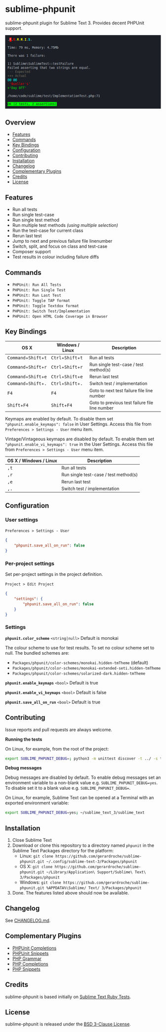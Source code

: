 # sublime-phpunit

sublime-phpunit plugin for Sublime Text 3. Provides decent PHPUnit support.

![Screenshot](screenshot.png)

## Overview

* [Features](#features)
* [Commands](#commands)
* [Key Bindings](#key-bindings)
* [Configuration](#configuration)
* [Contributing](#contributing)
* [Installation](#installation)
* [Changelog](#changelog)
* [Complementary Plugins](#complementary-plugins)
* [Credits](#credits)
* [License](#license)

## Features

* Run all tests
* Run single test-case
* Run single test method
* Run multiple test methods *(using multiple selection)*
* Run the test-case for current class
* Rerun last test
* Jump to next and previous failure file linenumber
* Switch, split, and focus on class and test-case
* Composer support
* Test results in colour including failure diffs

## Commands

* `PHPUnit: Run All Tests`
* `PHPUnit: Run Single Test`
* `PHPUnit: Run Last Test`
* `PHPUnit: Toggle TAP format`
* `PHPUnit: Toggle Textdox format`
* `PHPUnit: Switch Test/Implementation`
* `PHPUnit: Open HTML Code Coverage in Browser`

## Key Bindings

| OS X | Windows / Linux | Description |
|------|-----------------|--------------|
| <kbd>Command</kbd>+<kbd>Shift</kbd>+<kbd>t</kbd> | <kbd>Ctrl</kbd>+<kbd>Shift</kbd>+<kbd>t</kbd> | Run all tests |
| <kbd>Command</kbd>+<kbd>Shift</kbd>+<kbd>r</kbd> | <kbd>Ctrl</kbd>+<kbd>Shift</kbd>+<kbd>r</kbd> | Run single test-case / test method(s) |
| <kbd>Command</kbd>+<kbd>Shift</kbd>+<kbd>e</kbd> | <kbd>Ctrl</kbd>+<kbd>Shift</kbd>+<kbd>e</kbd> | Rerun last test |
| <kbd>Command</kbd>+<kbd>Shift</kbd>+<kbd>.</kbd> | <kbd>Ctrl</kbd>+<kbd>Shift</kbd>+<kbd>.</kbd> | Switch test / implementation |
| <kbd>F4</kbd> | <kbd>F4</kbd> | Goto to next test failure file line number |
| <kbd>Shift</kbd>+<kbd>F4</kbd> | <kbd>Shift</kbd>+<kbd>F4</kbd> | Goto to previous test failure file line number |

Keymaps are enabled by default. To disable them set `"phpunit.enable_keymaps": false` in User Settings. Access this file from `Preferences > Settings - User` menu item.

Vintage/Vintageous keymaps are disabled by default. To enable them set `"phpunit.enable_vi_keymaps": true` in the User Settings. Access this file from `Preferences > Settings - User` menu item.

| OS X / Windows / Linux | Description |
|------------------------|--------------|
| <kbd>,</kbd><kbd>t</kbd> | Run all tests |
| <kbd>,</kbd><kbd>r</kbd> | Run single test-case / test method(s) |
| <kbd>,</kbd><kbd>e</kbd> | Rerun last test |
| <kbd>,</kbd><kbd>.</kbd> | Switch test / implementation |

## Configuration

### User settings

`Preferences > Settings - User`

```json
{
    "phpunit.save_all_on_run": false
}
```

### Per-project settings

Set per-project settings in the project definition.

`Project > Edit Project`

```json
{
    "settings": {
        "phpunit.save_all_on_run": false
    }
}
```

### Settings

**`phpunit.color_scheme`** `<string|null>` Default is monokai

The colour scheme to use for test results. To set no colour scheme set to null. The bundled schemes are:

* `Packages/phpunit/color-schemes/monokai.hidden-tmTheme` (default)
* `Packages/phpunit/color-schemes/monokai-extended-seti.hidden-tmTheme`
* `Packages/phpunit/color-schemes/solarized-dark.hidden-tmTheme`

**`phpunit.enable_keymaps`** `<bool>` Default is true

**`phpunit.enable_vi_keymaps`** `<bool>` Default is false

**`phpunit.save_all_on_run`** `<bool>` Default is true

## Contributing

Issue reports and pull requests are always welcome.

**Running the tests**

On Linux, for example, from the root of the project:

```sh
export SUBLIME_PHPUNIT_DEBUG=; python3 -m unittest discover -t ../ -s tests/ --verbose
```

**Debug messages**

Debug messages are disabled by default. To enable debug messages set an environment variable to a non-blank value e.g. `SUBLIME_PHPUNIT_DEBUG=yes`. To disable set it to a blank value e.g. `SUBLIME_PHPUNIT_DEBUG=`.

On Linux, for example, Sublime Text can be opened at a Terminal with an exported environment variable:

```sh
export SUBLIME_PHPUNIT_DEBUG=yes; ~/sublime_text_3/sublime_text
```

## Installation

1. Close Sublime Text
2. Download or clone this repository to a directory named `phpunit` in the Sublime Text Packages directory for the platform:
    * Linux: `git clone https://github.com/gerardroche/sublime-phpunit.git ~/.config/sublime-text-3/Packages/phpunit`
    * OS X: `git clone https://github.com/gerardroche/sublime-phpunit.git ~/Library/Application\ Support/Sublime\ Text\ 3/Packages/phpunit`
    * Windows: `git clone https://github.com/gerardroche/sublime-phpunit.git %APPDATA%\Sublime/ Text/ 3/Packages/phpunit`
3. Done. The features listed above should now be available.

## Changelog

See [CHANGELOG.md](CHANGELOG.md).

## Complementary Plugins

* [PHPUnit Completions](https://github.com/gerardroche/sublime-phpunitck)
* [PHPUnit Snippets](https://github.com/gerardroche/sublime-phpunit-snippets)
* [PHP Grammar](https://github.com/gerardroche/sublime-php-grammar)
* [PHP Completions](https://github.com/gerardroche/sublime-phpck)
* [PHP Snippets](https://github.com/gerardroche/sublime-php-snippets)

## Credits

sublime-phpunit is based initially on [Sublime Text Ruby Tests](https://github.com/maltize/sublime-text-2-ruby-tests).

## License

sublime-phpunit is released under the [BSD 3-Clause License](LICENSE).
